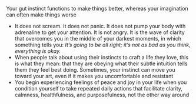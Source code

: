 Your gut instinct functions to make things better, whereas your imagination can often make things worse

- It does not scream. It does not panic. It does not pump your body with adrenaline to get your attention. It is not angry. It is the wave of clarity that overcomes you in the middle of your darkest moments, in which something tells you: *It’s going to be all right; it’s not as bad as you think, everything is okay.*
- When people talk about using their instincts to craft a life they love, this is what they mean: that they are obeying what their subtle intuition tells them they feel best doing. Sometimes, your instinct can move you toward your art, even if it makes you uncomfortable and resistant 
- You begin experiencing feelings of peace and joy in your life when you condition yourself to take repeated daily actions that facilitate clarity, calmness, healthfulness, and purposefulness, not the other way around 